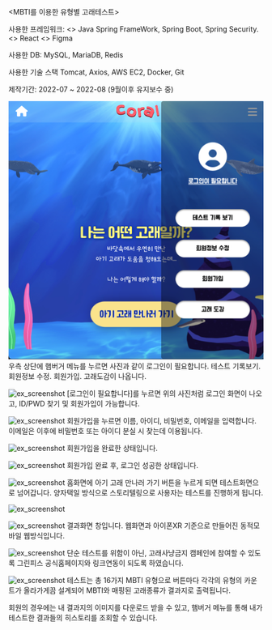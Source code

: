 <MBTI를 이용한 유형별 고래테스트>

사용한 프레임워크: 
<<Back-End>> Java Spring FrameWork, Spring Boot, Spring Security.
<<Front-End>> React
<<Designer>> Figma

사용한 DB:
MySQL, MariaDB, Redis

사용한 기술 스택
Tomcat, Axios, AWS EC2, Docker, Git 

제작기간: 2022-07 ~ 2022-08 (9월이후 유지보수 중)

![](images/메인홈화면.png)
우측 상단에 햄버거 메뉴를 누르면 사진과 같이 로그인이 필요합니다. 테스트 기록보기. 회원정보 수정. 회원가입. 고래도감이 나옵니다. 

![ex_screenshot](/Users/hayoon/util/VScode/MBTI테스트/로그인화면.png)
[로그인이 필요합니다]를 누르면 위의 사진처럼 로그인 화면이 나오고, ID/PWD 찾기 및 회원가입이 가능합니다. 

![ex_screenshot](/Users/hayoon/util/VScode/MBTI테스트/회원가입화면.png)
회원가입을 누르면 이름, 아이디, 비밀번호, 이메일을 입력합니다. 이메일은 이후에 비밀번호 또는 아이디 분실 시 찾는데 이용됩니다.

![ex_screenshot](/Users/hayoon/util/VScode/MBTI테스트/회원가입완료.png)
회원가입을 완료한 상태입니다.

![ex_screenshot](/Users/hayoon/util/VScode/MBTI테스트/로그인성공.png)
회원가입 완료 후, 로그인 성공한 상태입니다.

![ex_screenshot](/Users/hayoon/util/VScode/MBTI테스트/테스트화면.png)
홈화면에 아기 고래 만나러 가기 버튼을 누르게 되면 테스트화면으로 넘어갑니다. 양자택일 방식으로 스토리텔링으로 사용자는 테스트를 진행하게 됩니다.

![ex_screenshot](/Users/hayoon/util/VScode/MBTI테스트/웹화면결과.png)

![ex_screenshot](/Users/hayoon/util/VScode/MBTI테스트/모바일화면.png)
결과화면 창입니다. 웹화면과 아이폰XR 기준으로 만들어진 동적모바일 웹방식입니다. 

![ex_screenshot](/Users/hayoon/util/VScode/MBTI테스트/그린피스연동.png)
단순 테스트를 위함이 아닌, 고래사냥금지 캠페인에 참여할 수 있도록 그린피스 공식홈페이지와 링크연동이 되도록 하였습니다.

![ex_screenshot](/Users/hayoon/util/VScode/MBTI테스트/나와맞는궁합.png)
테스트는 총 16가지 MBTI 유형으로 버튼마다 각각의 유형의 카운트가 올라가게끔 설계되어 MBTI와 매핑된 고래종류가 결과지로 출력됩니다.

회원의 경우에는 내 결과지의 이미지를 다운로드 받을 수 있고, 햄버거 메뉴를 통해 내가 테스트한 결과들의 히스토리를 조회할 수 있습니다.
